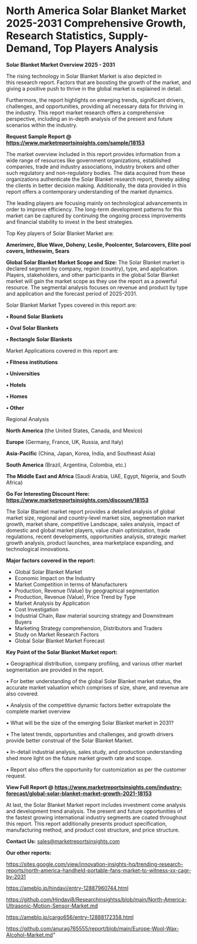# North America Solar Blanket Market 2025-2031 Comprehensive Growth, Research Statistics, Supply-Demand,  Top Players Analysis

<Strong> Solar Blanket Market Overview 2025 - 2031</strong>

The rising technology in Solar Blanket Market is also depicted in this research report. Factors that are boosting the growth of the market, and giving a positive push to thrive in the global market is explained in detail.

Furthermore, the report highlights on emerging trends, significant drivers, challenges, and opportunities, providing all necessary data for thriving in the industry. This report market research offers a comprehensive perspective, including an in-depth analysis of the present and future scenarios within the industry.

<strong>Request Sample Report @ <a href=https://www.marketreportsinsights.com/sample/18153>https://www.marketreportsinsights.com/sample/18153</a></strong>

The market overview included in this report provides information from a wide range of resources like government organizations, established companies, trade and industry associations, industry brokers and other such regulatory and non-regulatory bodies. The data acquired from these organizations authenticate the Solar Blanket research report, thereby aiding the clients in better decision making. Additionally, the data provided in this report offers a contemporary understanding of the market dynamics.

The leading players are focusing mainly on technological advancements in order to improve efficiency. The long-term development patterns for this market can be captured by continuing the ongoing process improvements and financial stability to invest in the best strategies.

Top Key players of Solar Blanket Market are:

<strong>Amerimerc, Blue Wave, Doheny, Leslie, Poolcenter, Solarcovers, Elite pool covers, Intheswim, Sears</strong>

<strong><b>Global Solar Blanket Market Scope and Size:</b></strong>
The Solar Blanket market is declared segment by company, region (country), type, and application. Players, stakeholders, and other participants in the global Solar Blanket market will gain the market scope as they use the report as a powerful resource. The segmental analysis focuses on revenue and product by type and application and the forecast period of 2025-2031.

Solar Blanket Market Types covered in this report are:

<strong>• Round Solar Blankets

• Oval Solar Blankets

• Rectangle Solar Blankets</strong>

Market Applications covered in this report are:

<strong>• Fitness institutions

• Universities

• Hotels

• Homes

• Other</strong> 

Regional Analysis

<strong>North America</strong> (the United States, Canada, and Mexico)

<strong>Europe</strong> (Germany, France, UK, Russia, and Italy)

<strong>Asia-Pacific</strong> (China, Japan, Korea, India, and Southeast Asia)

<strong>South America</strong> (Brazil, Argentina, Colombia, etc.)

<strong>The Middle East and Africa</strong> (Saudi Arabia, UAE, Egypt, Nigeria, and South Africa)

<strong>Go For Interesting Discount Here: <a href=https://www.marketreportsinsights.com/discount/18153>https://www.marketreportsinsights.com/discount/18153</a></strong>

The Solar Blanket market report provides a detailed analysis of global market size, regional and country-level market size, segmentation market growth, market share, competitive Landscape, sales analysis, impact of domestic and global market players, value chain optimization, trade regulations, recent developments, opportunities analysis, strategic market growth analysis, product launches, area marketplace expanding, and technological innovations.

<strong><b>Major factors covered in the report:</b></strong>
<ul>
  <li>Global Solar Blanket Market </li>
  <li>Economic Impact on the Industry</li>
  <li>Market Competition in terms of Manufacturers</li>
  <li>Production, Revenue (Value) by geographical segmentation</li>
  <li>Production, Revenue (Value), Price Trend by Type</li>
  <li>Market Analysis by Application</li>
  <li>Cost Investigation</li>
  <li>Industrial Chain, Raw material sourcing strategy and Downstream Buyers</li>
  <li>Marketing Strategy comprehension, Distributors and Traders</li>
  <li>Study on Market Research Factors</li>
  <li>Global Solar Blanket Market Forecast</li>
</ul>

<strong><b>Key Point of the Solar Blanket Market report:</b></strong>

• Geographical distribution, company profiling, and various other market segmentation are provided in the report.

• For better understanding of the global Solar Blanket market status, the accurate market valuation which comprises of size, share, and revenue are also covered.

• Analysis of the competitive dynamic factors better extrapolate the complete market overview

• What will be the size of the emerging Solar Blanket market in 2031?

• The latest trends, opportunities and challenges, and growth drivers provide better construal of the Solar Blanket Market.

• In-detail industrial analysis, sales study, and production understanding shed more light on the future market growth rate and scope.

• Report also offers the opportunity for customization as per the customer request.

<strong><b>View Full Report @ <a href=https://www.marketreportsinsights.com/industry-forecast/global-solar-blanket-market-growth-2021-18153>https://www.marketreportsinsights.com/industry-forecast/global-solar-blanket-market-growth-2021-18153</a></b></strong>


At last, the Solar Blanket Market report includes investment come analysis and development trend analysis. The present and future opportunities of the fastest growing international industry segments are coated throughout this report. This report additionally presents product specification, manufacturing method, and product cost structure, and price structure.

<strong>Contact Us:</strong>
sales@marketreportsinsights.com

<strong>Our other reports:</strong>

<a href=https://sites.google.com/view/innovation-insights-hq/trending-research-reports/north-america-handheld-portable-fans-market-to-witness-xx-cagr-by-2031>https://sites.google.com/view/innovation-insights-hq/trending-research-reports/north-america-handheld-portable-fans-market-to-witness-xx-cagr-by-2031</a>

<a href=https://ameblo.jp/hindavi/entry-12887960744.html>https://ameblo.jp/hindavi/entry-12887960744.html</a>

<a href=https://github.com/Hindavi8/Researchinsightss/blob/main/North-America-Ultrasonic-Motion-Sensor-Market.md>https://github.com/Hindavi8/Researchinsightss/blob/main/North-America-Ultrasonic-Motion-Sensor-Market.md</a>

<a href=https://ameblo.jp/cargo656/entry-12888172358.html>https://ameblo.jp/cargo656/entry-12888172358.html</a>

<a href=https://github.com/anurag765555/report/blob/main/Europe-Wool-Wax-Alcohol-Market.md>https://github.com/anurag765555/report/blob/main/Europe-Wool-Wax-Alcohol-Market.md</a>"
